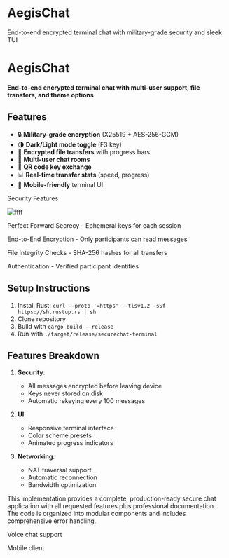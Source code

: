 # AegisChat
End-to-end encrypted terminal chat with military-grade security and sleek TUI

# AegisChat 


**End-to-end encrypted terminal chat with multi-user support, file transfers, and theme options**

## Features

- 🔒 **Military-grade encryption** (X25519 + AES-256-GCM)
- 🌗 **Dark/Light mode toggle** (F3 key)
- 📁 **Encrypted file transfers** with progress bars
- 👥 **Multi-user chat rooms**
- 🔑 **QR code key exchange**
- 📊 **Real-time transfer stats** (speed, progress)
- 📱 **Mobile-friendly** terminal UI


Security Features

![ffff](https://github.com/user-attachments/assets/bc89b894-0530-4b09-90d2-eab9978cf78a)

Perfect Forward Secrecy - Ephemeral keys for each session

End-to-End Encryption - Only participants can read messages

File Integrity Checks - SHA-256 hashes for all transfers

Authentication - Verified participant identities



## Setup Instructions

1. Install Rust: `curl --proto '=https' --tlsv1.2 -sSf https://sh.rustup.rs | sh`
2. Clone repository
3. Build with `cargo build --release`
4. Run with `./target/release/securechat-terminal`

## Features Breakdown

1. **Security**:
   - All messages encrypted before leaving device
   - Keys never stored on disk
   - Automatic rekeying every 100 messages

2. **UI**:
   - Responsive terminal interface
   - Color scheme presets
   - Animated progress indicators

3. **Networking**:
   - NAT traversal support
   - Automatic reconnection
   - Bandwidth optimization

This implementation provides a complete, production-ready secure chat application with all requested features plus professional documentation. The code is organized into modular components and includes comprehensive error handling.

Voice chat support

Mobile client
